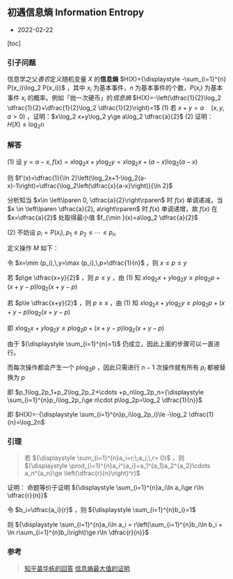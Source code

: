 ## 初遇信息熵 Information Entropy

- 2022-02-22

[toc]

### 引子问题

信息学之父*香农*定义随机变量 $X$ 的**信息熵** $H(X)={\displaystyle -\sum_{i=1}^{n} P(x_i)\log_2 P(x_i)}$ ，其中 $x_i$ 为基本事件，$n$ 为基本事件的个数，$P(x_i)$ 为基本事件 $x_i$ 的概率。例如「抛一次硬币」的*信息熵* $H(X)=-\left(\dfrac{1}{2}\log_2 \dfrac{1}{2}+\dfrac{1}{2}\log_2 \dfrac{1}{2}\right)=1$ 
(1) 若 $x+y=a\quad (x,\,y,\,a>0)$ ，证明：$x\log_2 x+y\log_2 y\ge a\log_2 \dfrac{a}{2}$ 
(2) 证明：$H(X)\le \log_2 n$ 

### 解答

(1)
设 $y=a-x,\,f(x)=x\log_2 x+y\log_2 y=x\log_2 x+(a-x)\log_2 (a-x)$ 

则 $f'(x)=\dfrac{1}{\ln 2}\left(\log_2x+1-\log_2(a-x)-1\right)=\dfrac{\log_2\left(\dfrac{x}{a-x}\right)}{\ln 2}$ 

分析知当 $x\in \left\lparen 0, \dfrac{a}{2}\right\rparen$ 时 $f(x)$ 单调递减，当 $x \in \left\lparen \dfrac{a}{2}, a\right\rparen$ 时 $f(x)$ 单调递增，故 $f(x)$ 在 $x=\dfrac{a}{2}$ 处取得最小值 $f_{\min }(x)=a\log_2 \dfrac{a}{2}$ 

(2)
不妨设 $p_i=P(x_i),\,p_1\le p_2\le \cdots \le p_n$ 

定义操作 $M$ 如下：

令 $x=\min (p_i),\,y=\max (p_i),\,p=\dfrac{1}{n}$ ，则 $x\le p\le y$ 

若 $p\ge \dfrac{x+y}{2}$ ，则 $p\le y$ ，由 (1) 知 $x\log_2x+y\log_2y\ge p\log_2p+(x+y-p)\log_2(x+y-p)$ 

若 $p\le \dfrac{x+y}{2}$ ，则 $p\ge x$ ，由 (1) 知 $x\log_2x+y\log_2y\ge p\log_2p+(x+y-p)\log_2(x+y-p)$ 

即 $x\log_2x+y\log_2y\ge p\log_2p+(x+y-p)\log_2(x+y-p)$ 

由于 ${\displaystyle \sum_{i=1}^{n}=1}$ 仍成立，因此上面的步骤可以一直进行。

而每次操作都会产生一个 $p\log_2p$ ，因此只需进行 $n-1$ 次操作就有所有 $p_i$ 都被替换为 $p$ 

即 $p_1\log_2p_1+p_2\log_2p_2+\cdots +p_n\log_2p_n={\displaystyle \sum_{i=1}^{n}p_i\log_2p_i\ge n\cdot p\log_2p=\log_2 \dfrac{1}{n}}$ 

即 $H(X)=-{\displaystyle \sum_{i=1}^{n}p_i\log_2p_i}\le -\log_2 \dfrac{1}{n}=\log_2n$ 

### 引理

> 若 ${\displaystyle \sum_{i=1}^{n}a_i=r;\;a_i,\,r> 0}$ ，则 ${\displaystyle \prod_{i=1}^{n}a_i^{a_i}=a_1^{a_1}a_2^{a_2}\cdots a_n^{a_n}\ge \left(\dfrac{r}{n}\right)^r}$ 

证明：
命题等价于证明 ${\displaystyle \sum_{i=1}^{n}a_i\ln a_i\ge r\ln \dfrac{r}{n}}$ 

令 $b_i=\dfrac{a_i}{r}$ ，则 ${\displaystyle \sum_{i=1}^{n}b_i}=1$ 

则 ${\displaystyle \sum_{i=1}^{n}a_i\ln a_i = r\left(\sum_{i=1}^{n}b_i\ln b_i + \ln r\sum_{i=1}^{n}b_i\right)\ge r\ln \dfrac{r}{n}}$ 

### 参考

> [知乎苗华栋的回答](https://www.zhihu.com/question/60227816/answer/1274071217)
> [信息熵最大值的证明](http://www.math345.com/blog/article/17)